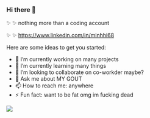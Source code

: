 ### Hi there 👋 

 ✨ ✨ nothing more than a coding account

 ✨ ✨ https://www.linkedin.com/in/minhhi68

Here are some ideas to get you started:

- 🔭 I’m currently working on many projects
- 🌱 I’m currently learning many things
- 👯 I’m looking to collaborate on co-workder maybe?
- 💬 Ask me about MY GOUT
- 📫 How to reach me: anywhere
- ⚡ Fun fact: want to be fat omg im fucking dead


![](https://komarev.com/ghpvc/?username=minhhi68)
